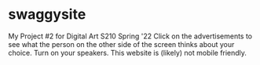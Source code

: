 # swaggysite
My Project #2 for Digital Art S210 Spring '22
Click on the advertisements to see what the person on the other side of the screen thinks about your choice. Turn on your speakers. This website is (likely) not mobile friendly.
